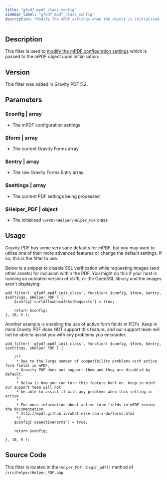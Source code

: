 ```yaml
---
title: "gfpdf_mpdf_class_config"
sidebar_label: "gfpdf_mpdf_class_config"
description: "Modify the mPDF settings when the object is initialised. Use this filter to change the default configuration settings for mPDF."
---
```


## Description 

This filter is used to [modify the mPDF configuration settings](https://github.com/mpdf/mpdf/blob/development/src/Config/ConfigVariables.php) which is passed to the mPDF object upon initialisation.

## Version

This filter was added in Gravity PDF 5.2.

## Parameters

### $config | array
*  The mPDF configuration settings

### $form | array
*  The current Gravity Forms array

### $entry | array 
*  The raw Gravity Forms Entry array.

### $settings | array
*  The current PDF settings being processed

### $Helper_PDF | object
*  The initialised `\GFPDF\Helper\Helper_PDF` class

## Usage 

Gravity PDF has some very sane defaults for mPDF, but you may want to utilise one of their more advanced features or change the default settings. If so, this is the filter to use. 

Below is a snippet to disable SSL verification while requesting images (and other assets) for inclusion within the PDF. You might do this if your host is running an outdated version of cURL or the OpenSSL library and the images aren't displaying:

``` 
add_filter( 'gfpdf_mpdf_init_class', function( $config, $form, $entry, $settings, $Helper_PDF ) {
	$config['curlAllowUnsafeSslRequests'] = true;

	return $config;
}, 10, 5 );
```

Another example is enabling the use of active form fields in PDFs. Keep in mind Gravity PDF does NOT support this feature, and our support team will not be able to assist you with any problems you encounter.

``` 
add_filter( 'gfpdf_mpdf_init_class', function( $config, $form, $entry, $settings, $Helper_PDF ) {

	/**
	 * Due to the large number of compatibility problems with active form fields in mPDF,
	 * Gravity PDF does not support them and they are disabled by default.
	 *
	 * Below is how you can turn this feature back on. Keep in mind our support team will not
	 * be able to assist if with any problems when this setting is active.
	 *
	 * For more information about active form fields in mPDF review the documentation
	 * http://mpdf.github.io/what-else-can-i-do/forms.html
	 */
	$config['useActiveForms'] = true;

	return $config;

}, 10, 5 );
```

## Source Code 

This filter is located in the `Helper_PDF::begin_pdf()` method of `/src/helper/Helper_PDF.php`.